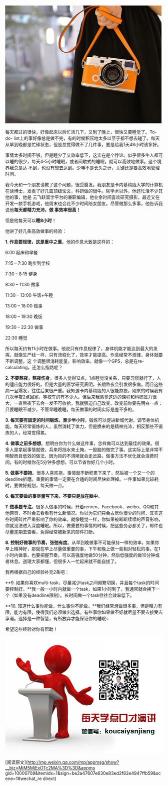 ![](_resources/如何在保证睡眠的情况把各种事情做好image0.jpg)

每天都过的很快，好像起床以后忙活几下，又到了晚上，很快又要睡觉了。To-do-
list上的事好像总是做不完，有的时候积压地太多以至于都不想去碰了。每天从早到晚都是忙碌状态，但是总觉得做不了几件事，要是给我1天48小时该多好。

  

事情太多时间不够，但是睡少了又效率低下，这实在是个悖论。似乎很多牛人都可以睡的很少，每天4-5小时睡眠，或者间歇式的睡眠，就可以高效地做事。这个境界我总是达
不到，也没有想去达到。少睡不是长久之计，关键还是要高效地管理时间。

  

我今天和一个朋友请教了这个问题，很受启发。我朋友是卡内基梅陇大学的计算机在读博士，发表了好几篇顶级论文，科研做的很牛。除学术以外，他还忙活不少其他的事，他是
云飞跃留学平台的兼职编辑，他业余时间喜欢研究摄影，最近又在开发一款手机游戏，他周末也会花不少时间陪女朋友。尽管做那么多事，他告诉我说他**每天都精力充沛，做
事效率很高！**

  

但是他每天可以**睡8小时**！

  

他讲了好几条高效做事的经验：

**1\. 作息要规律，这是重中之重**。他的作息大致是这样的：

6:00   起床和早餐

7:15 – 7:30   跑步到学校

7:30 – 8:15   健身

8:30 – 11:30   做事

11:30 – 13:00   午饭+午睡

13:00 – 18:00   做事

18:00 – 19:30   晚饭

19:30 – 22:30   做事

22:30 睡觉

  

所以每天约有11小时在做事。他说只有作息规律了，身体机能才能达到最大的发挥。就像生产线一样，只有流程化了，效率才能提高。作息经常不规律，身体就要不断调整，这
个调整很消耗能量，影响效率。就像一个GPS，总是在re-calculating，还怎么指路呢？

  

**2\. 不要熬夜，熬夜伤身**。很多人觉得12点，1点睡觉没关系，只要习惯就行了，人的适应能力很好的。但是大量的医学研究表明，长期熬夜会引发很多病，而且这些病一旦爆发，往往后果很严重。我知道卡内基梅陇的人很能熬夜，刚来的时候我有几次半夜2点回家，等校车的有不少人。但后来我感觉这边的课程和科研压力很大，一直熬夜下去会一发不可收拾，我就强迫自己改变。改变前你要先明白一点：只要睡眠不减少，不管早睡晚睡，每天做事的时间实际是差不多的。

  

**3\. 每天要有固定的时间锻炼，至少半小时**。锻炼可以促进新城代谢，调节身体机能。每天经常锻炼的人，虽然消耗了体力，但是换来的是精神充沛，相反那些不锻炼的人，经常觉得累。

  

**4\. 做事之前多想想**。想明白你为什么做这件事，怎样做可以达到最佳的效果。很多人是拿起事情就做，兵来将挡水来土掩，一股脑的做完了事。这实际上是非常不明智而且低效的做法，因为目的不清晰就会走岔路，做事方法不优化就会浪费时间。有的时候你花5分钟多想想，可以节省你好几个小时。

  

**5\. 做事不要拖**。很多人喜欢拖，事情就不断积累下来了，然后被一个又一个的deadline折磨。重要的事情一定要在合适的时间尽快处理掉。一件事如果比较耗时，要做好规划，每天做一点。

  

**6\. 每天要做的事尽量写下来，不要只是放在脑中**。

  

**7\. 做事要专注**。很多人做事的时候，开着renren、Facebook、weibo、QQ和其他网页，不时会去看看有什么新情况。你以为它们只会占居你很少的时间，其实这些时间碎片严重影响了你的效率。就像睡觉一样，你如果被断断续续的声音影响，你就没法进入深度睡眠。所以，做重要的事情的时候，把这些务必都关了，邮件也尽量定期去查看，免得经常被新来的邮件打断。

  

**8\. 控制好做事的节奏，张弛有度**。从早到晚做事不可能保持一样的效率，如果你早上精神好，那就在早上尽量做重要的事，下午和晚上做一些相对轻松的事。在1小时内做事，也要把握节奏，可以高强度地做50分钟，然后低强度的做10分钟或者休息。道理大家都懂，但很多人一忙起来就不能自拔了。

  

我再根据自己的经验补充2条吧：

**9\. 如果你喜欢multi-task，尽量减少task之间频繁切换，并且每个task的时间要控制好。**我一般一小时内就做一个task，如果1小时到了，我通常就会换下一个（如果没有deadline限制）。长时间做一个task往往会效率低下。

  

**10\. 知道什么事你能做，什么事你不能做。**我们经常想做很多事，但是精力有限，能力有限，使得我们必须做出选择。有些事你如果做不好就尽量不要去接受去承诺。选择是一种智慧，有所放弃才能保证你的睡眠~

  

希望这些经验对你有帮助！

![](_resources/如何在保证睡眠的情况把各种事情做好image1.png)

  

  

  

  

  

[阅读原文](http://mp.weixin.qq.com/mp/appmsg/show?__biz=MjM5MjExOTc2MA%3D%3D&appms
gid=10000708&itemidx=1&sign=be2a47607e630e83ed2f82e4947ffb59&scene=1#wechat_re
direct)

